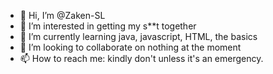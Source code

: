 - 👋 Hi, I’m @Zaken-SL
- 👀 I’m interested in getting my s**t together
- 🌱 I’m currently learning java, javascript, HTML, the basics
- 💞️ I’m looking to collaborate on nothing at the moment
- 📫 How to reach me: kindly don't unless it's an emergency.  

<!---
Zaken-SL/Zaken-SL is a ✨ special ✨ repository because its `README.md` (this file) appears on your GitHub profile.
You can click the Preview link to take a look at your changes.
--->
